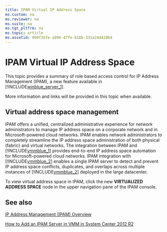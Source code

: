 ```yaml
---
title: IPAM Virtual IP Address Space
ms.custom: na
ms.reviewer: na
ms.suite: na
ms.tgt_pltfrm: na
ms.topic: article
ms.assetid: 990f35fe-a996-47fe-b16b-331a24d42864
---
```

# IPAM Virtual IP Address Space
This topic provides a summary of role based access control for IP Address Management \(IPAM\), a new feature available in [!INCLUDE[winblue_server_1](../Token/winblue_server_1_md.md)].  
  
More information and links will be provided in this topic when available.  
  
## <a name="VASM"></a>Virtual address space management  
IPAM offers a unified, centralized administrative experience for network administrators to manage IP address space on a corporate network and in Microsoft\-powered cloud networks. IPAM enables network administrators to completely streamline the IP address space administration of both physical \(fabric\) and virtual networks. The integration between IPAM and [!INCLUDE[vmmblue_1](../Token/vmmblue_1_md.md)] provides end\-to\-end IP address space automation for Microsoft\-powered cloud networks. IPAM integration with [!INCLUDE[vmmblue_2](../Token/vmmblue_2_md.md)] enables a single IPAM server to detect and prevent IP address space conflicts, duplicates, and overlaps across multiple instances of [!INCLUDE[vmmblue_2](../Token/vmmblue_2_md.md)] deployed in the large datacenter.  
  
To view virtual address space in IPAM, click the new **VIRTUALIZED ADDRESS SPACE** node in the upper navigation pane of the IPAM console.  
  
## See also  
[IP Address Management \(IPAM\) Overview](../Topic/IP-Address-Management--IPAM--Overview.md)  
  
[How to Add an IPAM Server in VMM in System Center 2012 R2](http://technet.microsoft.com/library/dn249418.aspx)  
  
